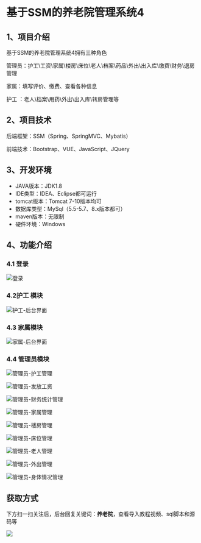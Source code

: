 # 基于SSM的养老院管理系统4



## 1、项目介绍

基于SSM的养老院管理系统4拥有三种角色

管理员：护工\工资\家属\楼房\床位\老人\档案\药品\外出\出入库\缴费\财务\退房管理

家属：填写评价、缴费、查看各种信息

护工 ：老人\档案\用药\外出\出入库\转房管理等


## 2、项目技术

后端框架：SSM（Spring、SpringMVC、Mybatis）

前端技术：Bootstrap、VUE、JavaScript、JQuery

## 3、开发环境

- JAVA版本：JDK1.8
- IDE类型：IDEA、Eclipse都可运行
- tomcat版本：Tomcat 7-10版本均可
- 数据库类型：MySql（5.5-5.7、8.x版本都可） 
- maven版本：无限制
- 硬件环境：Windows


## 4、功能介绍

### 4.1 登录

![登录](https://www.codeshop.fun/%20Typora-Images/202309271525683.jpg)

### 4.2护工 模块

![护工-后台界面](https://www.codeshop.fun/%20Typora-Images/202309271525609.jpg)

### 4.3 家属模块

![家属-后台界面](https://www.codeshop.fun/%20Typora-Images/202309271525265.jpg)

### 4.4 管理员模块

![管理员-护工管理](https://www.codeshop.fun/%20Typora-Images/202309271525443.jpg)

![管理员-发放工资](https://www.codeshop.fun/%20Typora-Images/202309271525002.jpg)

![管理员-财务统计管理](https://www.codeshop.fun/%20Typora-Images/202309271526989.jpg)

![管理员-家属管理](https://www.codeshop.fun/%20Typora-Images/202309271525023.jpg)



![管理员-楼房管理](https://www.codeshop.fun/%20Typora-Images/202309271525921.jpg)

![管理员-床位管理](https://www.codeshop.fun/%20Typora-Images/202309271525321.jpg)

![管理员-老人管理](https://www.codeshop.fun/%20Typora-Images/202309271526396.jpg)

![管理员-外出管理](https://www.codeshop.fun/%20Typora-Images/202309271526708.jpg)

![管理员-身体情况管理](https://www.codeshop.fun/%20Typora-Images/202309271526595.jpg)

## 获取方式

下方扫一扫关注后，后台回复关键词：**养老院**，查看导入教程视频、sql脚本和源码等

 ![](https://www.codeshop.fun/Typora-Images/202205281253739.png)
